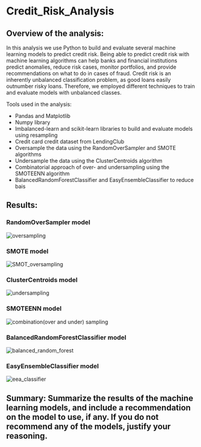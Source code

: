 # Credit_Risk_Analysis

## Overview of the analysis: 

In this analysis we use Python to build and evaluate several machine learning models to predict credit risk. Being able to predict credit risk with machine learning algorithms can help banks and financial institutions predict anomalies, reduce risk cases, monitor portfolios, and  provide recommendations on what to do in cases of fraud. Credit risk is an inherently unbalanced classification problem, as good loans easily outnumber risky loans. Therefore, we employed different techniques to train and evaluate models with unbalanced classes. 

Tools used in the analysis:
- Pandas and Matplotlib
- Numpy library
- Imbalanced-learn and scikit-learn libraries to build and evaluate models using resampling
- Credit card credit dataset from LendingClub
- Oversample the data using the RandomOverSampler and SMOTE algorithms
- Undersample the data using the ClusterCentroids algorithm
- Combinatorial approach of over- and undersampling using the SMOTEENN algorithm
- BalancedRandomForestClassifier and EasyEnsembleClassifier to reduce bais

## Results: 

### RandomOverSampler model

![oversampling](https://user-images.githubusercontent.com/111251560/210569078-09059bb8-d2ec-4f7c-b037-a07811582986.png)


### SMOTE model

![SMOT_oversampling](https://user-images.githubusercontent.com/111251560/210569132-9026ea2b-7915-43d7-ad2a-5882da9430e9.png)


### ClusterCentroids model

![undersampling](https://user-images.githubusercontent.com/111251560/210569386-3defdd61-bcc0-46be-b631-9d2aa62e7343.png)


### SMOTEENN model

![combination(over and under) sampling](https://user-images.githubusercontent.com/111251560/210569486-d990f73a-c002-4c4e-b61d-b29f02e718f9.png)


### BalancedRandomForestClassifier model

![balanced_random_forest](https://user-images.githubusercontent.com/111251560/210569578-6e5a980a-d8f8-4ada-aaae-ddd87a884dd8.png)


### EasyEnsembleClassifier model

![eea_classifier](https://user-images.githubusercontent.com/111251560/210569638-7271b397-9a2f-443e-82f0-084f41bed981.png)


## Summary: Summarize the results of the machine learning models, and include a recommendation on the model to use, if any. If you do not recommend any of the models, justify your reasoning.
